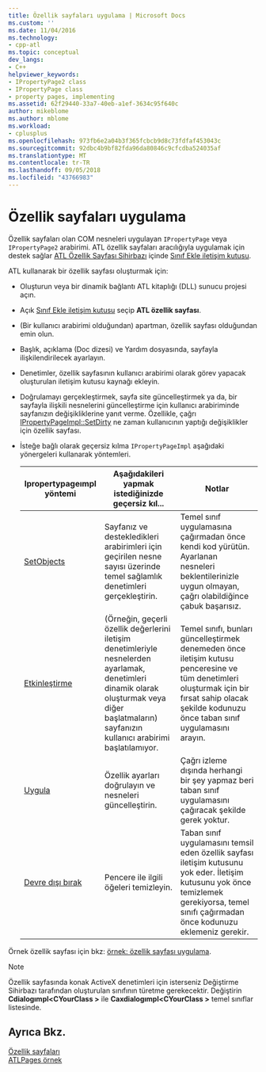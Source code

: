 ```yaml
---
title: Özellik sayfaları uygulama | Microsoft Docs
ms.custom: ''
ms.date: 11/04/2016
ms.technology:
- cpp-atl
ms.topic: conceptual
dev_langs:
- C++
helpviewer_keywords:
- IPropertyPage2 class
- IPropertyPage class
- property pages, implementing
ms.assetid: 62f29440-33a7-40eb-a1ef-3634c95f640c
author: mikeblome
ms.author: mblome
ms.workload:
- cplusplus
ms.openlocfilehash: 973fb6e2a04b3f365fcbcb9d8c73fdfaf453043c
ms.sourcegitcommit: 92dbc4b9bf82fda96da80846c9cfcdba524035af
ms.translationtype: MT
ms.contentlocale: tr-TR
ms.lasthandoff: 09/05/2018
ms.locfileid: "43766983"
---
```

# <a name="implementing-property-pages"></a>Özellik sayfaları uygulama

Özellik sayfaları olan COM nesneleri uygulayan `IPropertyPage` veya `IPropertyPage2` arabirimi. ATL özellik sayfaları aracılığıyla uygulamak için destek sağlar [ATL Özellik Sayfası Sihirbazı](../atl/reference/atl-property-page-wizard.md) içinde [Sınıf Ekle iletişim kutusu](../ide/add-class-dialog-box.md).

ATL kullanarak bir özellik sayfası oluşturmak için:

- Oluşturun veya bir dinamik bağlantı ATL kitaplığı (DLL) sunucu projesi açın.

- Açık [Sınıf Ekle iletişim kutusu](../ide/add-class-dialog-box.md) seçip **ATL özellik sayfası**.

- (Bir kullanıcı arabirimi olduğundan) apartman, özellik sayfası olduğundan emin olun.

- Başlık, açıklama (Doc dizesi) ve Yardım dosyasında, sayfayla ilişkilendirilecek ayarlayın.

- Denetimler, özellik sayfasının kullanıcı arabirimi olarak görev yapacak oluşturulan iletişim kutusu kaynağı ekleyin.

- Doğrulamayı gerçekleştirmek, sayfa site güncelleştirmek ya da, bir sayfayla ilişkili nesnelerini güncelleştirme için kullanıcı arabiriminde sayfanızın değişikliklerine yanıt verme. Özellikle, çağrı [IPropertyPageImpl::SetDirty](../atl/reference/ipropertypageimpl-class.md#setdirty) ne zaman kullanıcının yaptığı değişiklikler için özellik sayfası.

- İsteğe bağlı olarak geçersiz kılma `IPropertyPageImpl` aşağıdaki yönergeleri kullanarak yöntemleri.

   |Ipropertypageımpl yöntemi|Aşağıdakileri yapmak istediğinizde geçersiz kıl...|Notlar|  
   |------------------------------|----------------------------------|-----------|  
   |[SetObjects](../atl/reference/ipropertypageimpl-class.md#setobjects)|Sayfanız ve destekledikleri arabirimleri için geçirilen nesne sayısı üzerinde temel sağlamlık denetimleri gerçekleştirin.|Temel sınıf uygulamasına çağırmadan önce kendi kod yürütün. Ayarlanan nesneleri beklentilerinizle uygun olmayan, çağrı olabildiğince çabuk başarısız.|  
   |[Etkinleştirme](../atl/reference/ipropertypageimpl-class.md#activate)|(Örneğin, geçerli özellik değerlerini iletişim denetimleriyle nesnelerden ayarlamak, denetimleri dinamik olarak oluşturmak veya diğer başlatmaların) sayfanızın kullanıcı arabirimi başlatılamıyor.|Temel sınıfı, bunları güncelleştirmek denemeden önce iletişim kutusu penceresine ve tüm denetimleri oluşturmak için bir fırsat sahip olacak şekilde kodunuzu önce taban sınıf uygulamasını arayın.|  
   |[Uygula](../atl/reference/ipropertypageimpl-class.md#apply)|Özellik ayarları doğrulayın ve nesneleri güncelleştirin.|Çağrı izleme dışında herhangi bir şey yapmaz beri taban sınıf uygulamasını çağıracak şekilde gerek yoktur.|  
   |[Devre dışı bırak](../atl/reference/ipropertypageimpl-class.md#deactivate)|Pencere ile ilgili öğeleri temizleyin.|Taban sınıf uygulamasını temsil eden özellik sayfası iletişim kutusunu yok eder. İletişim kutusunu yok önce temizlemek gerekiyorsa, temel sınıfı çağırmadan önce kodunuzu eklemeniz gerekir.|

Örnek özellik sayfası için bkz: [örnek: özellik sayfası uygulama](../atl/example-implementing-a-property-page.md).

> [!NOTE]
> Özellik sayfasında konak ActiveX denetimleri için isterseniz Değiştirme Sihirbazı tarafından oluşturulan sınıfının türetme gerekecektir. Değiştirin **Cdialogımpl\<CYourClass >** ile **Caxdialogımpl\<CYourClass >** temel sınıflar listesinde.

## <a name="see-also"></a>Ayrıca Bkz.

[Özellik sayfaları](../atl/atl-com-property-pages.md)   
[ATLPages örnek](../visual-cpp-samples.md)
